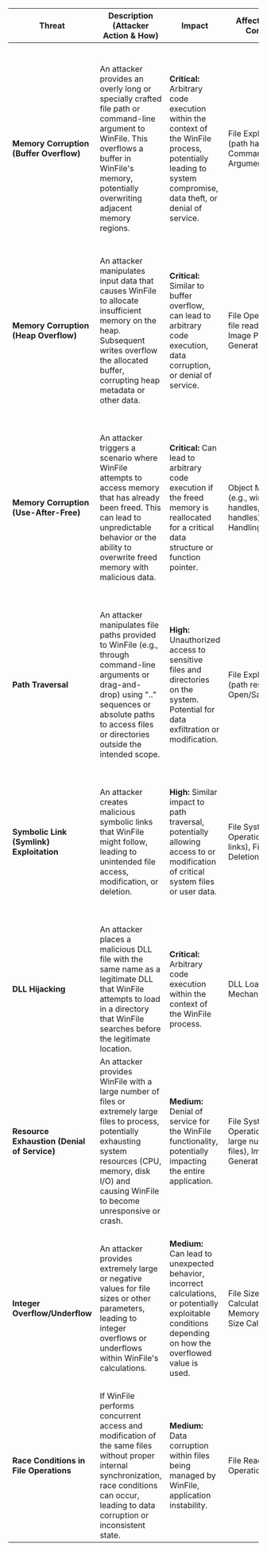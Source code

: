 
| Threat | Description (Attacker Action & How) | Impact | Affected WinFile Component | Risk Severity | Mitigation Strategies |
|---|---|---|---|---|---|
| **Memory Corruption (Buffer Overflow)** | An attacker provides an overly long or specially crafted file path or command-line argument to WinFile. This overflows a buffer in WinFile's memory, potentially overwriting adjacent memory regions. | **Critical:** Arbitrary code execution within the context of the WinFile process, potentially leading to system compromise, data theft, or denial of service. |  File Explorer Pane (path handling), Command Line Argument Parsing | High | **Developer Mitigation:**  Implement robust bounds checking on all input buffers within WinFile's code. Utilize memory-safe functions (e.g., `strncpy_s`, `std::string`). Encourage the WinFile project to employ static and dynamic analysis tools to detect potential buffer overflows. Consider using AddressSanitizer (ASan) during WinFile development. |
| **Memory Corruption (Heap Overflow)** | An attacker manipulates input data that causes WinFile to allocate insufficient memory on the heap. Subsequent writes overflow the allocated buffer, corrupting heap metadata or other data. | **Critical:** Similar to buffer overflow, can lead to arbitrary code execution, data corruption, or denial of service. | File Operations (e.g., file reading/writing), Image Preview Generation | High | **Developer Mitigation:**  Carefully manage heap allocations and deallocations within WinFile. Validate input sizes before allocating memory. Encourage the WinFile project to use memory debugging tools like Valgrind or AddressSanitizer (ASan). |
| **Memory Corruption (Use-After-Free)** | An attacker triggers a scenario where WinFile attempts to access memory that has already been freed. This can lead to unpredictable behavior or the ability to overwrite freed memory with malicious data. | **Critical:** Can lead to arbitrary code execution if the freed memory is reallocated for a critical data structure or function pointer. | Object Management (e.g., window handles, file handles), Event Handling | High | **Developer Mitigation:** Implement careful resource management and object lifetime tracking within WinFile. Encourage the WinFile project to utilize smart pointers or RAII (Resource Acquisition Is Initialization) to manage memory automatically. Employ static and dynamic analysis tools to detect use-after-free vulnerabilities in WinFile. |
| **Path Traversal** | An attacker manipulates file paths provided to WinFile (e.g., through command-line arguments or drag-and-drop) using ".." sequences or absolute paths to access files or directories outside the intended scope. | **High:** Unauthorized access to sensitive files and directories on the system. Potential for data exfiltration or modification. | File Explorer Pane (path resolution), File Open/Save Dialogs | High | **Developer Mitigation:**  Within WinFile's code, strictly validate and sanitize all file paths received. Canonicalize paths to resolve ".." sequences and symbolic links. Implement checks to ensure operations are within the intended directory. |
| **Symbolic Link (Symlink) Exploitation** | An attacker creates malicious symbolic links that WinFile might follow, leading to unintended file access, modification, or deletion. | **High:**  Similar impact to path traversal, potentially allowing access to or modification of critical system files or user data. | File System Operations (following links), File Deletion/Modification | Medium | **Developer Mitigation:**  Within WinFile's code, exercise caution when following symbolic links. Consider resolving symbolic links before performing operations. Implement checks to ensure operations are within the intended directory and avoid following unexpected links. |
| **DLL Hijacking** | An attacker places a malicious DLL file with the same name as a legitimate DLL that WinFile attempts to load in a directory that WinFile searches before the legitimate location. | **Critical:** Arbitrary code execution within the context of the WinFile process. | DLL Loading Mechanism | High | **Developer Mitigation:** Ensure WinFile loads DLLs from trusted locations using full paths. Utilize digital signatures for DLL verification within WinFile. Leverage operating system features like Safe DLL Search Mode. |
| **Resource Exhaustion (Denial of Service)** | An attacker provides WinFile with a large number of files or extremely large files to process, potentially exhausting system resources (CPU, memory, disk I/O) and causing WinFile to become unresponsive or crash. | **Medium:** Denial of service for the WinFile functionality, potentially impacting the entire application. | File System Operations (handling large numbers of files), Image Preview Generation | Medium | **Developer Mitigation:** Implement resource limits within WinFile for file processing (e.g., maximum file size, maximum number of files in a directory). Implement timeouts for long-running operations within WinFile. |
| **Integer Overflow/Underflow** | An attacker provides extremely large or negative values for file sizes or other parameters, leading to integer overflows or underflows within WinFile's calculations. | **Medium:** Can lead to unexpected behavior, incorrect calculations, or potentially exploitable conditions depending on how the overflowed value is used. | File Size Calculations, Memory Allocation Size Calculations | Medium | **Developer Mitigation:**  Implement checks within WinFile for potential integer overflows/underflows before performing calculations. Use data types large enough to accommodate expected values. Utilize compiler flags to detect potential overflows during WinFile development. |
| **Race Conditions in File Operations** | If WinFile performs concurrent access and modification of the same files without proper internal synchronization, race conditions can occur, leading to data corruption or inconsistent state. | **Medium:** Data corruption within files being managed by WinFile, application instability. | File Reading/Writing Operations | Medium | **Developer Mitigation:** Implement proper internal synchronization mechanisms (e.g., mutexes, semaphores) within WinFile when accessing and modifying shared files concurrently. |
